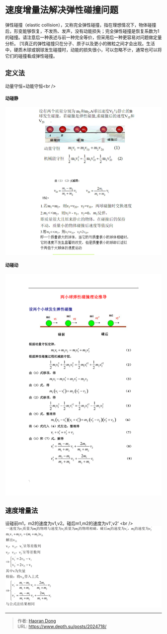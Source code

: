 # 速度增量法解决弹性碰撞问题

弹性碰撞（elastic collision），又称完全弹性碰撞，指在理想情况下，物体碰撞后，形变能够恢复，不发热、发声，没有动能损失；完全弹性碰撞是恢复系数为1的碰撞。请注意后一种表述与前一种完全等价，但采用后一种更容易对问题做定量分析。 [1]真正的弹性碰撞只在分子、原子以及更小的微粒之间才会出现。生活中，硬质木球或钢球发生碰撞时，动能的损失很小，可以忽略不计，通常也可以将它们的碰撞看成弹性碰撞。
## 定义法

动量守恒&#43;动能守恒&lt;br /&gt;

#### 动碰静
![1](_res/1.png)
#### 动碰动
![2](_res/2.png)

## 速度增量法
设碰前m1，m2的速度为v1,v2。碰后m1,m2的速度为v1&#39;,v2&#39; &lt;br /&gt;
![3](_res/3.png)




---

> 作者: [Haoran Dong](https://github.com/TEWQ-1314)  
> URL: https://www.depth.su/posts/2024718/  

